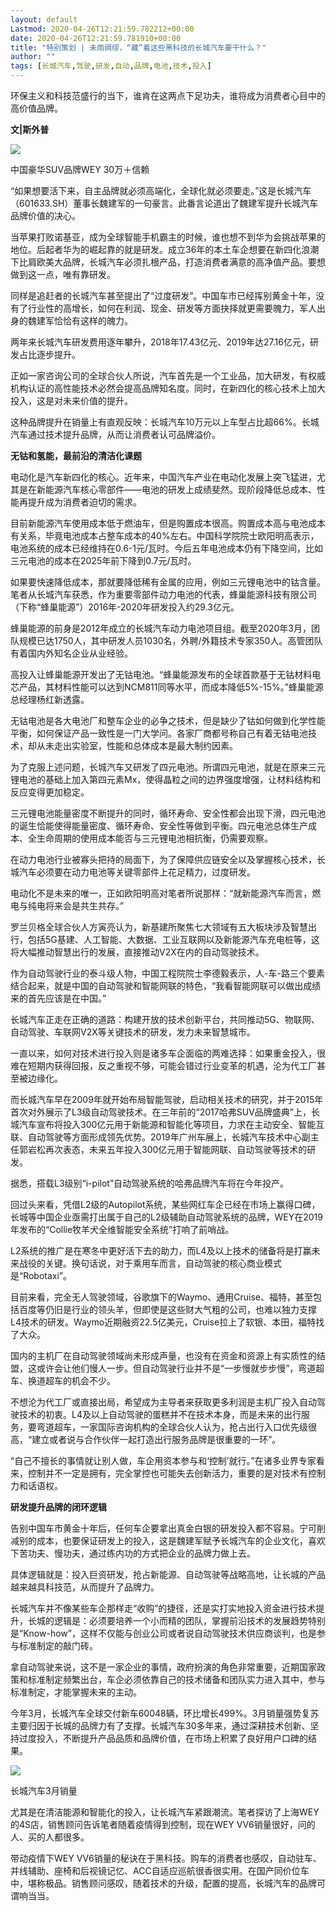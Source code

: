 ```yaml
---
layout: default
Lastmod: 2020-04-26T12:21:59.782212+00:00
date: 2020-04-26T12:21:59.781910+00:00
title: "特别策划 | 未雨绸缪，“藏”着这些黑科技的长城汽车要干什么？"
author: ""
tags: [长城汽车,驾驶,研发,自动,品牌,电池,技术,投入]
---
```


环保主义和科技范盛行的当下，谁肯在这两点下足功夫，谁将成为消费者心目中的高价值品牌。

  

**文|斯外普**  

![](https://images.weserv.nl/?url=https%3A//mmbiz.qpic.cn/mmbiz_jpg/ia1nxOhDj7AQ22qicXOtzK00BlSnn74KuhjJ8zPA2lHHEpgjbyVbRuZDrtFGormsEJRTfDpqCWO0RE84Q4mL5xkg/640%3Fwx_fmt%3Djpeg)

中国豪华SUV品牌WEY 30万＋信赖

  

“如果想要活下来，自主品牌就必须高端化，全球化就必须要走。”这是长城汽车（601633.SH）董事长魏建军的一句豪言。此番言论道出了魏建军提升长城汽车品牌价值的决心。

  

当苹果打败诺基亚，成为全球智能手机霸主的时候，谁也想不到华为会挑战苹果的地位。后起者华为的崛起靠的就是研发。成立36年的本土车企想要在新四化浪潮下比肩欧美大品牌，长城汽车必须扎根产品，打造消费者满意的高净值产品。要想做到这一点，唯有靠研发。

  

同样是追赶者的长城汽车甚至提出了“过度研发”。中国车市已经挥别黄金十年，没有了行业性的高增长，如何在利润、现金、研发等方面抉择就更需要魄力，军人出身的魏建军恰恰有这样的魄力。

  

两年来长城汽车研发费用逐年攀升，2018年17.43亿元、2019年达27.16亿元，研发占比逐步提升。

  

正如一家咨询公司的全球合伙人所说，汽车首先是一个工业品，加大研发，有权威机构认证的高性能技术必然会提高品牌知名度。同时，在新四化的核心技术上加大投入，这是对未来价值的提升。

  

这种品牌提升在销量上有直观反映：长城汽车10万元以上车型占比超66%。长城汽车通过技术提升品牌，从而让消费者认可品牌溢价。

  

**无钴和氢能，最前沿的清洁化课题**

  

电动化是汽车新四化的核心。近年来，中国汽车产业在电动化发展上突飞猛进，尤其是在新能源汽车核心零部件——电池的研发上成绩斐然。现阶段降低总成本、性能再提升成为消费者迫切的需求。

  

目前新能源汽车使用成本低于燃油车，但是购置成本很高。购置成本高与电池成本有关系，毕竟电池成本占整车成本的40%左右。中国科学院院士欧阳明高表示，电池系统的成本已经维持在0.6-1元/瓦时。今后五年电池成本仍有下降空间，比如三元电池的成本在2025年前下降到0.7元/瓦时。

  

如果要快速降低成本，那就要降低稀有金属的应用，例如三元锂电池中的钴含量。笔者从长城汽车获悉，作为重要零部件动力电池的代表，蜂巢能源科技有限公司（下称“蜂巢能源”）2016年-2020年研发投入约29.3亿元。

  

蜂巢能源的前身是2012年成立的长城汽车动力电池项目组。截至2020年3月，团队规模已达1750人，其中研发人员1030名，外聘/外籍技术专家350人。高管团队有着国内外知名企业从业经验。

  

高投入让蜂巢能源开发出了无钴电池。“蜂巢能源发布的全球首款基于无钴材料电芯产品，其材料性能可以达到NCM811同等水平，而成本降低5%-15%。”蜂巢能源总经理杨红新透露。

  

无钴电池是各大电池厂和整车企业的必争之技术，但是缺少了钴如何做到化学性能平衡，如何保证产品一致性是一门大学问。各家厂商都号称自己有着无钴电池技术，却从未走出实验室，性能和总体成本是最大制约因素。

  

为了克服上述问题，长城汽车又研发了四元电池。所谓四元电池，就是在原来三元锂电池的基础上加入第四元素Mx，使得晶粒之间的边界强度增强，让材料结构和反应变得更加稳定。

  

三元锂电池能量密度不断提升的同时，循环寿命、安全性都会出现下滑，四元电池的诞生恰能使得能量密度、循环寿命、安全性等做到平衡。四元电池总体生产成本、全生命周期的使用成本能否与三元锂电池相抗衡，仍需要观察。

  

在动力电池行业被寡头把持的局面下，为了保障供应链安全以及掌握核心技术，长城汽车必须要在动力电池等关键零部件上花足精力，过度研发。

  

电动化不是未来的唯一，正如欧阳明高对笔者所说那样：“就新能源汽车而言，燃电与纯电将来会是共生共存。”

  

罗兰贝格全球合伙人方寅亮认为，新基建所聚焦七大领域有五大板块涉及智慧出行，包括5G基建、人工智能、大数据、工业互联网以及新能源汽车充电桩等，这将大幅推动智慧出行的发展，直接推动V2X在内的自动驾驶技术。

  

作为自动驾驶行业的泰斗级人物，中国工程院院士李德毅表示，人-车-路三个要素结合起来，就是中国的自动驾驶和智能网联的特色，“我看智能网联可以做出成绩来的首先应该是在中国。”

  

长城汽车正走在正确的道路：构建开放的技术创新平台，共同推动5G、物联网、自动驾驶、车联网V2X等关键技术的研发，发力未来智慧城市。

  

一直以来，如何对技术进行投入则是诸多车企面临的两难选择：如果重金投入，很难在短期内获得回报，反之重视不够，可能会错过行业变革的机遇，沦为代工厂甚至被边缘化。

  

而长城汽车早在2009年就开始布局智能驾驶，启动相关技术的研究，并于2015年首次对外展示了L3级自动驾驶技术。在三年前的“2017哈弗SUV品牌盛典”上，长城汽车宣布将投入300亿元用于新能源和智能化等项目，力求在主动安全、智能互联、自动驾驶等方面形成领先优势。2019年广州车展上，长城汽车技术中心副主任郭岩松再次表态，未来五年投入300亿元用于智能网联、自动驾驶等技术的研发。

  

据悉，搭载L3级别“i-pilot”自动驾驶系统的哈弗品牌汽车将在今年投产。

  

回过头来看，凭借L2级的Autopilot系统，某些网红车企已经在市场上赢得口碑，长城等中国企业亟需打出属于自己的L2级辅助自动驾驶系统的品牌，WEY在2019年发布的“Collie牧羊犬全维智能安全系统”打响了前哨战。

  

L2系统的推广是在寒冬中更好活下去的助力，而L4及以上技术的储备将是打赢未来战役的关键。换句话说，对于乘用车而言，自动驾驶的核心商业模式是“Robotaxi”。

  

目前来看，完全无人驾驶领域，谷歌旗下的Waymo、通用Cruise、福特，甚至包括百度等仍旧是行业的领头羊，但即使是这些财大气粗的公司，也难以独力支撑L4技术的研发。Waymo近期融资22.5亿美元，Cruise拉上了软银、本田，福特找了大众。

  

国内的主机厂在自动驾驶领域尚未形成声量，也没有在资金和资源上有实质性的结盟，这或许会让他们慢人一步。但自动驾驶行业并不是“一步慢就步步慢”，弯道超车、换道超车的机会不少。

  

不想沦为代工厂或直接出局，希望成为主导者来获取更多利润是主机厂投入自动驾驶技术的初衷。L4及以上自动驾驶的蛋糕并不在技术本身，而是未来的出行服务，要弯道超车，一家国际咨询机构的全球合伙人认为，抢占出行入口优先级很高，“建立或者说与合作伙伴一起打造出行服务品牌是很重要的一环”。

  

“自己不擅长的事情就让别人做，车企用资本参与和‘控制’就行。”在诸多业界专家看来，控制并不一定是拥有，完全掌控也可能失去创新活力，重要的是对技术有控制力和话语权。

  

**研发提升品牌的闭环逻辑**

  

告别中国车市黄金十年后，任何车企要拿出真金白银的研发投入都不容易。宁可削减别的成本，也要保证研发上的投入，这是魏建军赋予长城汽车的企业文化，喜欢下苦功夫、慢功夫，通过练内功的方式把企业的品牌力做上去。

  

具体逻辑就是：投入巨资研发，抢占新能源、自动驾驶等战略高地，让长城的产品越来越具科技范，从而提升了品牌力。

  

长城汽车并不像某些车企那样走“收购”的捷径，还是实打实地投入资金进行技术提升，长城的逻辑是：必须要培养一个小而精的团队，掌握前沿技术的发展趋势特别是“Know-how”，这样不仅能与创业公司或者说自动驾驶技术供应商谈判，也是参与标准制定的敲门砖。

  

拿自动驾驶来说，这不是一家企业的事情，政府扮演的角色非常重要，近期国家政策和标准制定频繁出台，车企必须依靠自己的技术储备和团队实力进入其中，参与标准制定，才能掌握未来的主动。

  

今年3月，长城汽车全球交付新车60048辆，环比增长499%。3月销量强势复苏主要归因于长城的品牌力有了支撑。长城汽车30多年来，通过深耕技术创新、坚持过度投入，不断提升产品品质和品牌价值，在市场上积累了良好用户口碑的结果。

  

![](https://images.weserv.nl/?url=https%3A//mmbiz.qpic.cn/mmbiz_jpg/ia1nxOhDj7AQ22qicXOtzK00BlSnn74Kuhvia7lnaoGo9gQhyYP8CWichPvIRt8MPYQbQADfib4ciapVbGQtu9uFfvtQ/640%3Fwx_fmt%3Djpeg)

长城汽车3月销量

  

尤其是在清洁能源和智能化的投入，让长城汽车紧跟潮流。笔者探访了上海WEY的4S店，销售顾问告诉笔者随着疫情得到控制，现在WEY VV6销量很好，问的人、买的人都很多。

带动疫情下WEY VV6销量的秘诀在于黑科技。购车的消费者也感叹，自动驻车、并线辅助、座椅和后视镜记忆、ACC自适应巡航很香很实用。在国产同价位车中，堪称极品。销售顾问感叹，随着技术的升级，配置的提高，长城汽车的品牌可谓响当当。

